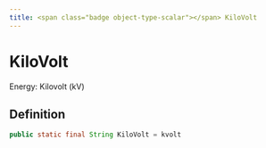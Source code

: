 ```yaml
---
title: <span class="badge object-type-scalar"></span> KiloVolt
---
```

# <span class="badge object-type-scalar"></span> KiloVolt

Energy: Kilovolt (kV)

## Definition

```java
public static final String KiloVolt = kvolt
```
